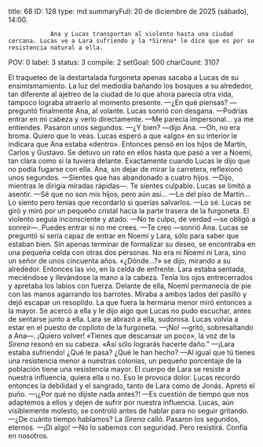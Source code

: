 title:          68
ID:             128
type:           md
summaryFull:    20 de diciembre de 2025 (sábado), 14:00.
                
                Ana y Lucas transportan al violento hasta una ciudad cercana. Lucas ve a Lara sufriendo y la *Sirena* le dice que es por su resistencia natural a ella.
                
POV:            0
label:          3
status:         3
compile:        2
setGoal:        500
charCount:      3107


El traqueteo de la destartalada furgoneta apenas sacaba a Lucas de su ensimismamiento.
La luz del mediodía bañando los bosques a su alrededor, tan diferente al ajetreo de la ciudad de lo que ahora parecía otra vida, tampoco lograba atraerlo al momento presente.
—¿En qué piensas? —preguntó finalmente Ana, al volante.
Lucas sonrió con desgana.
—Podrías entrar en mi cabeza y verlo directamente.
—Me parecía impersonal... ya me entiendes.
Pasaron unos segundos.
—¿Y bien? —dijo Ana.
—Oh, no era broma. Quiero que lo veas.
Lucas esperó a que «algo» en su interior le indicara que Ana estaba «dentro». Entonces pensó en los hijos de Martín, Carlos y Gustavo. Se detuvo un rato en ellos hasta que pasó a ver a Noemí, tan clara como si la tuviera delante. Exactamente cuando Lucas le dijo que no podía fugarse con ella.
Ana, sin dejar de mirar la carretera, reflexionó unos segundos.
—Sientes que has abandonado a cuatro hijos. —Dijo, mientras le dirigía miradas rápidas—. Te sientes culpable.
Lucas se limitó a asentir.
—Sé que no son mis hijos, pero aún así...
—Lo del piso de Martín... Lo siento pero tenías que recordarlo si querías salvarlos.
—Lo sé.
Lucas se giró y miró por un pequeño cristal hacia la parte trasera de la furgoneta. El violento seguía inconsciente y atado.
—No te culpo, de verdad —se obligó a sonreír—. Puedes entrar si no me crees.
—Te creo —sonrió Ana.
Lucas se preguntó si sería capaz de entrar en Noemí y Lara, sólo para saber que estaban bien.
Sin apenas terminar de formalizar su deseo, se encontraba en una pequeña celda con otras dos personas. No era ni Noemí ni Lara, sino un señor de unos cincuenta años.
«¿Dónde...?» se dijo, mirando a su alrededor.
Entonces las vio, en la celda de enfrente. Lara estaba sentada, meciéndose y llevándose la mano a la cabeza. Tenía los ojos entrecerrados y apretaba los labios con fuerza. Delante de ella, Noemí permanecía de pie con las manos agarrando los barrotes. Miraba a ambos lados del pasillo y dejó escapar un resoplido.
La que fuera la hermana menor miró entonces a la mayor. Se acercó a ella y le dijo algo que Lucas no pudo escuchar, antes de sentarse junto a ella. Lara se abrazó a ella, sudorosa.
Lucas volvía a estar en el puesto de copiloto de la furgoneta.
—¡No! —gritó, sobresaltando a Ana—. ¡Quiero volver!
«Tienes que descansar un poco», la voz de la *Sirena* resonó en su cabeza. «Así sólo lograrás hacerte daño."
—¡Lara estaba sufriendo! ¿Qué le pasa? ¿Qué le han hecho?
—Al igual que tú tienes una resistencia menor a nuestras colonias, un pequeño porcentaje de la población tiene una resistencia mayor. El cuerpo de Lara se resiste a nuestra influencia, quiera ella o no. Eso le provoca dolor.
Lucas recordó entonces la debilidad y el sangrado, tanto de Lara como de Jonás.
Apretó el puño.
—¡¿Por qué no dijiste nada antes?!
—Es cuestión de tiempo que nos adaptemos a ellos y dejen de sufrir por nuestra influencia.
Lucas, aún visiblemente molesto, se controló antes de hablar para no seguir gritando.
—¿De cuánto tiempo hablamos?
La *Sirena* calló.
Pasaron los segundos, eternos.
—¡Di algo!
—No lo sabemos con seguridad. Pero resistirá. Confía en nosotros.